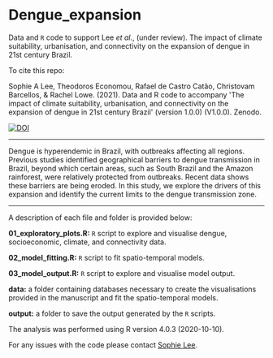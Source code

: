 # Dengue_expansion
 
Data and `R` code to support Lee *et al.*, (under review). The impact of climate suitability, urbanisation, and connectivity on the expansion of dengue in 21st century Brazil.


To cite this repo:

Sophie A Lee, Theodoros Economou, Rafael de Castro Catão, Christovam Barcellos, & Rachel Lowe. (2021). Data and R code to accompany 'The impact of climate suitability, urbanisation, and connectivity on the expansion of dengue in 21st century Brazil' (version 1.0.0) (V1.0.0). Zenodo. 

[![DOI](https://zenodo.org/badge/383112412.svg)](https://zenodo.org/badge/latestdoi/383112412)

--------------------------------------------------------------------------------

Dengue is hyperendemic in Brazil, with outbreaks affecting all regions. Previous studies identified geographical barriers to dengue transmission in Brazil, beyond which certain areas, such as South Brazil and the Amazon rainforest, were relatively protected from outbreaks. Recent data shows these barriers are being eroded. In this study, we explore the drivers of this expansion and identify the current limits to the dengue transmission zone.

--------------------------------------------------------------------------------

A description of each file and folder is provided below:

  **01_exploratory_plots.R:** `R` script to explore and visualise dengue, socioeconomic, climate, and connectivity data.

  **02_model_fitting.R:** `R` script to fit spatio-temporal models.

  **03_model_output.R:** `R` script to explore and visualise model output.
  
  **data:** a folder containing databases necessary to create the visualisations provided in the manuscript and fit the spatio-temporal models.
  
  **output:** a folder to save the output generated by the `R` scripts.

The analysis was performed using R version 4.0.3 (2020-10-10).

For any issues with the code please contact [Sophie Lee](https://www.lshtm.ac.uk/aboutus/people/lee.sophie).

